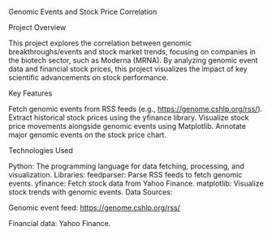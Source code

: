 Genomic Events and Stock Price Correlation


Project Overview

This project explores the correlation between genomic breakthroughs/events and stock market trends, focusing on companies in the biotech sector, such as Moderna (MRNA). By analyzing genomic event data and financial stock prices, this project visualizes the impact of key scientific advancements on stock performance.

Key Features

Fetch genomic events from RSS feeds (e.g., https://genome.cshlp.org/rss/).
Extract historical stock prices using the yfinance library.
Visualize stock price movements alongside genomic events using Matplotlib.
Annotate major genomic events on the stock price chart.


Technologies Used

Python: The programming language for data fetching, processing, and visualization.
Libraries:
feedparser: Parse RSS feeds to fetch genomic events.
yfinance: Fetch stock data from Yahoo Finance.
matplotlib: Visualize stock trends with genomic events.
Data Sources:

Genomic event feed: https://genome.cshlp.org/rss/

Financial data: Yahoo Finance.
